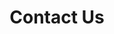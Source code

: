 ---
title: Contact Us
key: contact
sections:
  - title: Get in touch
    phonenumbers:   
      - number: +1 234 567 8901
      - number: +1 234 567 8902

  - title: Address
    address: 
      - chunk: 123 Fourth Avenue,
      - chunk: lacinia eros 98104,
      - chunk: New Jersey,
      - chunk: United States.  

  - title: Email
    email: mail@example.com    
---